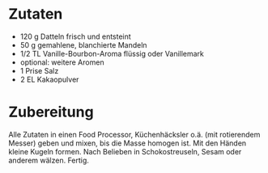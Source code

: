 # Zutaten
* 120 g Datteln frisch und entsteint
* 50 g gemahlene, blanchierte Mandeln
* 1/2 TL Vanille-Bourbon-Aroma flüssig oder Vanillemark
* optional: weitere Aromen
* 1 Prise Salz
* 2 EL Kakaopulver

# Zubereitung

Alle Zutaten in einen Food Processor, Küchenhäcksler o.ä. (mit rotierendem Messer)
geben und mixen, bis die Masse homogen ist. Mit den Händen kleine Kugeln formen. Nach
Belieben in Schokostreuseln, Sesam oder anderem wälzen. Fertig.
